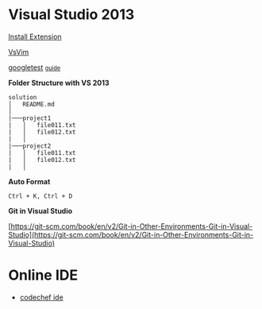 # Visual Studio 2013

[Install Extension](https://msdn.microsoft.com/en-us/library/vstudio/dd293639(v=vs.100).aspx)

[VsVim](https://visualstudiogallery.msdn.microsoft.com/59ca71b3-a4a3-46ca-8fe1-0e90e3f79329)


[googletest](https://code.google.com/p/googletest/) <small>[guide](http://www.bogotobogo.com/cplusplus/google_unit_test_gtest.php)</small>

**Folder Structure with VS 2013**

```
solution
│   README.md
│
|───project1
|   │   file011.txt
|   │   file012.txt
|   │
|───project2
|   │   file011.txt
|   │   file012.txt
|   │
```

**Auto Format**

```
Ctrl + K, Ctrl + D
```

**Git in Visual Studio**

[https://git-scm.com/book/en/v2/Git-in-Other-Environments-Git-in-Visual-Studio](https://git-scm.com/book/en/v2/Git-in-Other-Environments-Git-in-Visual-Studio)

# Online IDE

* [codechef ide](https://www.codechef.com/ide)

